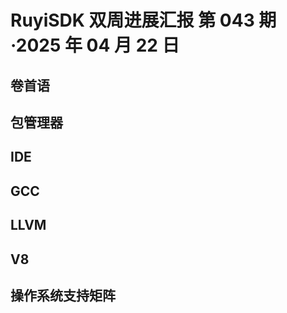 # RuyiSDK 双周进展汇报  第 043 期·2025 年 04 月 22 日

## 卷首语

## 包管理器

## IDE

## GCC

## LLVM

## V8

## 操作系统支持矩阵
